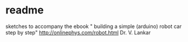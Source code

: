# readme
sketches to accompany the ebook " building a simple (arduino) robot car step by step"
http://onlinephys.com/robot.html
Dr. V. Lankar
